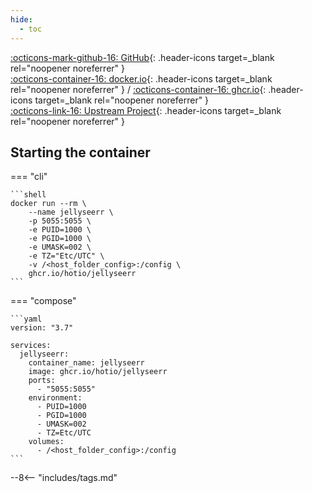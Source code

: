 ```yaml
---
hide:
  - toc
---
```


[:octicons-mark-github-16: GitHub](https://github.com/hotio/jellyseerr){: .header-icons target=_blank rel="noopener noreferrer" }  
[:octicons-container-16: docker.io](https://hub.docker.com/r/hotio/jellyseerr){: .header-icons target=_blank rel="noopener noreferrer" }
 / [:octicons-container-16: ghcr.io](https://github.com/orgs/hotio/packages/container/package/jellyseerr){: .header-icons target=_blank rel="noopener noreferrer" }  
[:octicons-link-16: Upstream Project](https://github.com/Fallenbagel/jellyseerr){: .header-icons target=_blank rel="noopener noreferrer" }  

## Starting the container

=== "cli"

    ```shell
    docker run --rm \
        --name jellyseerr \
        -p 5055:5055 \
        -e PUID=1000 \
        -e PGID=1000 \
        -e UMASK=002 \
        -e TZ="Etc/UTC" \
        -v /<host_folder_config>:/config \
        ghcr.io/hotio/jellyseerr
    ```

=== "compose"

    ```yaml
    version: "3.7"

    services:
      jellyseerr:
        container_name: jellyseerr
        image: ghcr.io/hotio/jellyseerr
        ports:
          - "5055:5055"
        environment:
          - PUID=1000
          - PGID=1000
          - UMASK=002
          - TZ=Etc/UTC
        volumes:
          - /<host_folder_config>:/config
    ```

--8<-- "includes/tags.md"
